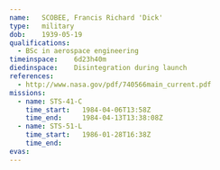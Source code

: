 ```yaml
---
name:	SCOBEE, Francis Richard 'Dick'
type:	military
dob:	1939-05-19
qualifications:
  - BSc in aerospace engineering
timeinspace:	6d23h40m
diedinspace:	Disintegration during launch
references:
  - http://www.nasa.gov/pdf/740566main_current.pdf
missions:
  - name: STS-41-C
    time_start:   1984-04-06T13:58Z
    time_end:     1984-04-13T13:38:08Z
  - name: STS-51-L
    time_start:   1986-01-28T16:38Z
    time_end:     
evas:
---
```

